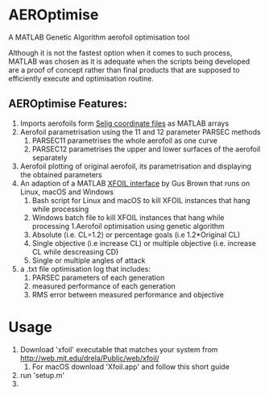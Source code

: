 # AEROptimise
A MATLAB Genetic Algorithm aerofoil optimisation tool

Although it is not the fastest option when it comes to such process, MATLAB was chosen as it is adequate when the scripts being developed are a proof of concept rather than final products that are supposed to efficiently execute and optimisation routine.

## AEROptimise Features:
1. Imports aerofoils form [Selig coordinate files](http://m-selig.ae.illinois.edu/ads/archives/coord_seligFmt.zip) as MATLAB arrays
1. Aerofoil parametrisation using the 11 and 12 parameter PARSEC methods
    1. PARSEC11 parametrises the whole aerofoil as one curve
    1. PARSEC12 parametrises the upper and lower surfaces of the aerofoil separately
1. Aerofoil plotting of original aerofoil, its parametrisation and displaying the obtained parameters
1. An adaption of a MATLAB [XFOIL interface](https://uk.mathworks.com/matlabcentral/fileexchange/30446-xfoil-interface) by Gus Brown that runs on Linux, macOS and Windows
    1. Bash script for Linux and macOS to kill XFOIL instances that hang while processing
    1. Windows batch file to kill XFOIL instances that hang while processing
1.Aerofoil optimisation using genetic algorithm
    1. Absolute (i.e. CL=1.2) or percentage goals (i.e 1.2*Original CL)
    1. Single objective (i.e increase CL) or multiple objective (i.e. increase CL while descreasing CD)
    1. Single or multiple angles of attack
1. a .txt file optimisation log that includes:
    1. PARSEC parameters of each generation
    1. measured performance of each generation
    1. RMS error between measured performance and objective
    
# Usage
1. Download 'xfoil' executable that matches your system from <http://web.mit.edu/drela/Public/web/xfoil/>
    1. For macOS download 'Xfoil.app' and follow this short guide
1. run 'setup.m' 
1. 
